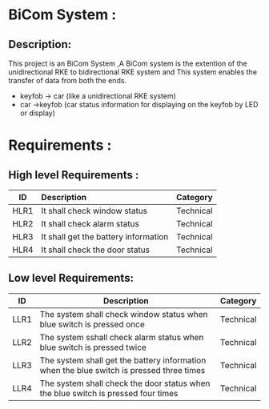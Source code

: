 # BiCom System :

## Description:

  This project is an BiCom System ,A BiCom system is the extention of the unidirectional RKE to bidirectional RKE system and This system enables the transfer of data from both the ends.
 * keyfob -> car (like a unidirectional RKE system) 
 * car ->keyfob (car status information for displaying on the keyfob by LED or display) 







# Requirements :
## High level Requirements :
|    ID                        |              Description                  | Category   | 
 |-------------------------------|:------------------------------------------|------------|
 | HLR1                          | It shall check window status  | Technical |
 |  HLR2                        | It shall check alarm status  | Technical |
 | HLR3                          |It shall get the battery information| Technical |
 | HLR4                          | It shall check the door status | Technical |

 
## Low level Requirements:
|    ID      |              Description                  |  Category   | 
|-------------------------------|------------------------------------------| ---------------- |
| LLR1 | The system shall check window status when blue switch is pressed once |  Technical |
| LLR2 |The system sshall check alarm status when blue switch is pressed twice |  Technical |
| LLR3 | The system shall get the battery information when the blue switch is pressed three times|  Technical |
| LLR4 |The system shall check the door status when the blue switch is pressed four times|  Technical |
